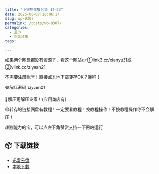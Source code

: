 ```yaml
---
title: "小狼狗本狼合集 12-23"
date: 2025-06-07T18:06:17
slug: wp-9307
permalink: /posts/wp-9307/
categories:
  - 盖📺
  - 恰饭合集
tags:

---
```


如果两个网盘都没有资源了，看这个网站👉①link3.cc/xianyu21或②vlink.cc/ziyuan21

不需要注册账号！直接点本地下载转存OK？懂吧！

🟢解压密码:ziyuan21

🔵解压用解压专家！(应用商店有)

🟡转存的链接网盘有教程！一定要看教程！按教程操作！不按教程操作你不会解压！

💰🈶能力的宝，可以点左下角赞赏支持一下网站运行

## 📦 下载链接
- [迅雷云盘](https://blziyuan21.com/pay-download/9307?key=7d6deab1d8&down_id=0)
- [本地下载](https://blziyuan21.com/pay-download/9307?key=7d6deab1d8&down_id=1)

